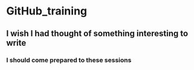 # GitHub_training
## I wish I had thought of something interesting to write
### I should come prepared to these sessions
